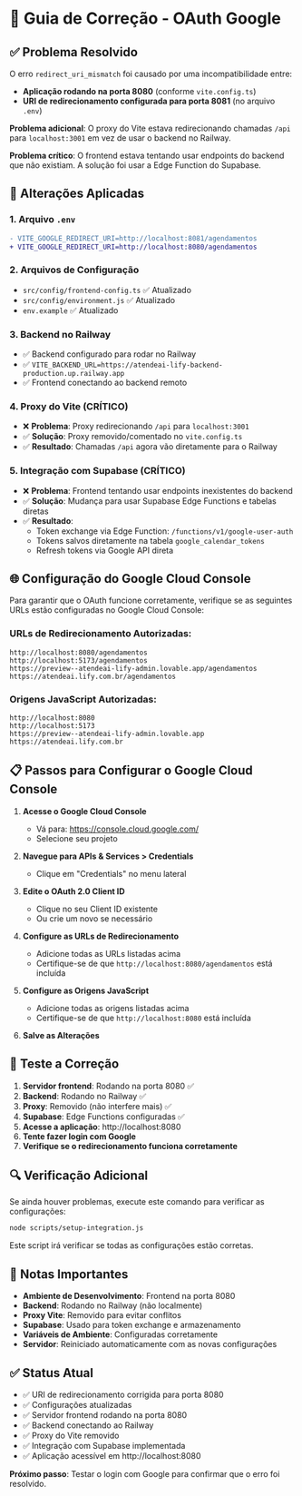 # 🔧 Guia de Correção - OAuth Google

## ✅ Problema Resolvido

O erro `redirect_uri_mismatch` foi causado por uma incompatibilidade entre:
- **Aplicação rodando na porta 8080** (conforme `vite.config.ts`)
- **URI de redirecionamento configurada para porta 8081** (no arquivo `.env`)

**Problema adicional**: O proxy do Vite estava redirecionando chamadas `/api` para `localhost:3001` em vez de usar o backend no Railway.

**Problema crítico**: O frontend estava tentando usar endpoints do backend que não existiam. A solução foi usar a Edge Function do Supabase.

## 🔄 Alterações Aplicadas

### 1. Arquivo `.env`
```diff
- VITE_GOOGLE_REDIRECT_URI=http://localhost:8081/agendamentos
+ VITE_GOOGLE_REDIRECT_URI=http://localhost:8080/agendamentos
```

### 2. Arquivos de Configuração
- `src/config/frontend-config.ts` ✅ Atualizado
- `src/config/environment.js` ✅ Atualizado  
- `env.example` ✅ Atualizado

### 3. Backend no Railway
- ✅ Backend configurado para rodar no Railway
- ✅ `VITE_BACKEND_URL=https://atendeai-lify-backend-production.up.railway.app`
- ✅ Frontend conectando ao backend remoto

### 4. Proxy do Vite (CRÍTICO)
- ❌ **Problema**: Proxy redirecionando `/api` para `localhost:3001`
- ✅ **Solução**: Proxy removido/comentado no `vite.config.ts`
- ✅ **Resultado**: Chamadas `/api` agora vão diretamente para o Railway

### 5. Integração com Supabase (CRÍTICO)
- ❌ **Problema**: Frontend tentando usar endpoints inexistentes do backend
- ✅ **Solução**: Mudança para usar Supabase Edge Functions e tabelas diretas
- ✅ **Resultado**: 
  - Token exchange via Edge Function: `/functions/v1/google-user-auth`
  - Tokens salvos diretamente na tabela `google_calendar_tokens`
  - Refresh tokens via Google API direta

## 🌐 Configuração do Google Cloud Console

Para garantir que o OAuth funcione corretamente, verifique se as seguintes URLs estão configuradas no Google Cloud Console:

### URLs de Redirecionamento Autorizadas:
```
http://localhost:8080/agendamentos
http://localhost:5173/agendamentos
https://preview--atendeai-lify-admin.lovable.app/agendamentos
https://atendeai.lify.com.br/agendamentos
```

### Origens JavaScript Autorizadas:
```
http://localhost:8080
http://localhost:5173
https://preview--atendeai-lify-admin.lovable.app
https://atendeai.lify.com.br
```

## 📋 Passos para Configurar o Google Cloud Console

1. **Acesse o Google Cloud Console**
   - Vá para: https://console.cloud.google.com/
   - Selecione seu projeto

2. **Navegue para APIs & Services > Credentials**
   - Clique em "Credentials" no menu lateral

3. **Edite o OAuth 2.0 Client ID**
   - Clique no seu Client ID existente
   - Ou crie um novo se necessário

4. **Configure as URLs de Redirecionamento**
   - Adicione todas as URLs listadas acima
   - Certifique-se de que `http://localhost:8080/agendamentos` está incluída

5. **Configure as Origens JavaScript**
   - Adicione todas as origens listadas acima
   - Certifique-se de que `http://localhost:8080` está incluída

6. **Salve as Alterações**

## 🧪 Teste a Correção

1. **Servidor frontend**: Rodando na porta 8080 ✅
2. **Backend**: Rodando no Railway ✅
3. **Proxy**: Removido (não interfere mais) ✅
4. **Supabase**: Edge Functions configuradas ✅
5. **Acesse a aplicação**: http://localhost:8080
6. **Tente fazer login com Google**
7. **Verifique se o redirecionamento funciona corretamente**

## 🔍 Verificação Adicional

Se ainda houver problemas, execute este comando para verificar as configurações:

```bash
node scripts/setup-integration.js
```

Este script irá verificar se todas as configurações estão corretas.

## 📝 Notas Importantes

- **Ambiente de Desenvolvimento**: Frontend na porta 8080
- **Backend**: Rodando no Railway (não localmente)
- **Proxy Vite**: Removido para evitar conflitos
- **Supabase**: Usado para token exchange e armazenamento
- **Variáveis de Ambiente**: Configuradas corretamente
- **Servidor**: Reiniciado automaticamente com as novas configurações

## ✅ Status Atual

- ✅ URI de redirecionamento corrigida para porta 8080
- ✅ Configurações atualizadas
- ✅ Servidor frontend rodando na porta 8080
- ✅ Backend conectando ao Railway
- ✅ Proxy do Vite removido
- ✅ Integração com Supabase implementada
- ✅ Aplicação acessível em http://localhost:8080

**Próximo passo**: Testar o login com Google para confirmar que o erro foi resolvido. 